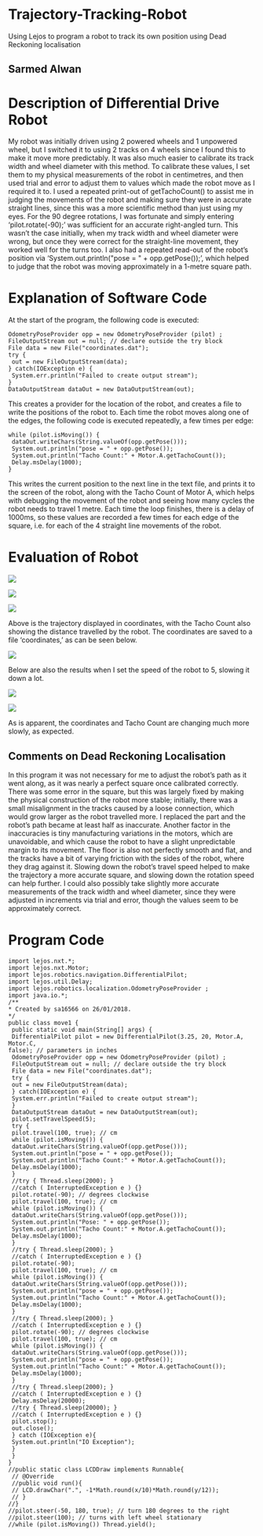 # Trajectory-Tracking-Robot
Using Lejos to program a robot to track its own position using Dead Reckoning localisation

## Sarmed Alwan

# Description of Differential Drive Robot

My robot was initially driven using 2 powered wheels and 1 unpowered
wheel, but I switched it to using 2 tracks on 4 wheels since I found this to
make it move more predictably. It was also much easier to calibrate its
track width and wheel diameter with this method. To calibrate these values,
I set them to my physical measurements of the robot in centimetres, and
then used trial and error to adjust them to values which made the robot
move as I required it to. I used a repeated print-out of getTachoCount() to
assist me in judging the movements of the robot and making sure they
were in accurate straight lines, since this was a more scientific method than
just using my eyes. For the 90 degree rotations, I was fortunate and simply
entering ‘pilot.rotate(-90);’ was sufficient for an accurate right-angled turn.
This wasn’t the case initially, when my track width and wheel diameter were
wrong, but once they were correct for the straight-line movement, they
worked well for the turns too. I also had a repeated read-out of the robot’s
position via ‘System.out.println("pose = " + opp.getPose());’, which helped
to judge that the robot was moving approximately in a 1-metre square path.

# Explanation of Software Code

At the start of the program, the following code is executed:

```
OdometryPoseProvider opp = new OdometryPoseProvider (pilot) ;
FileOutputStream out = null; // declare outside the try block
File data = new File("coordinates.dat");
try {
 out = new FileOutputStream(data);
} catch(IOException e) {
 System.err.println("Failed to create output stream");
}
DataOutputStream dataOut = new DataOutputStream(out);
```

This creates a provider for the location of the robot, and creates a file to
write the positions of the robot to.
Each time the robot moves along one of the edges, the following code is
executed repeatedly, a few times per edge:

```
while (pilot.isMoving()) {
 dataOut.writeChars(String.valueOf(opp.getPose()));
 System.out.println("pose = " + opp.getPose());
 System.out.println("Tacho Count:" + Motor.A.getTachoCount());
 Delay.msDelay(1000);
}
```

This writes the current position to the next line in the text file, and prints it to
the screen of the robot, along with the Tacho Count of Motor A, which helps
with debugging the movement of the robot and seeing how many cycles the
robot needs to travel 1 metre. Each time the loop finishes, there is a delay
of 1000ms, so these values are recorded a few times for each edge of the
square, i.e. for each of the 4 straight line movements of the robot.

# Evaluation of Robot

![](readmeImages/roboticsPic1.png)

![](readmeImages/roboticspic2.png)

![](readmeImages/roboticsPic3.png)

Above is the trajectory displayed in coordinates, with the Tacho Count also
showing the distance travelled by the robot. The coordinates are saved to a
file ‘coordinates,’ as can be seen below.

![](readmeImages/roboticsPic4.png)

Below are also the results when I set the speed of the robot to 5, slowing it
down a lot.

![](readmeImages/roboticsPic5.png)

![](readmeImages/roboticsPic6.png)

As is apparent, the coordinates and Tacho Count are changing much more
slowly, as expected.

## Comments on Dead Reckoning Localisation

In this program it was not necessary for me to adjust the robot’s path as it
went along, as it was nearly a perfect square once calibrated correctly.
There was some error in the square, but this was largely fixed by making
the physical construction of the robot more stable; initially, there was a
small misalignment in the tracks caused by a loose connection, which
would grow larger as the robot travelled more. I replaced the part and the
robot’s path became at least half as inaccurate. Another factor in the
inaccuracies is tiny manufacturing variations in the motors, which are
unavoidable, and which cause the robot to have a slight unpredictable
margin to its movement. The floor is also not perfectly smooth and flat, and
the tracks have a bit of varying friction with the sides of the robot, where
they drag against it. Slowing down the robot’s travel speed helped to make
the trajectory a more accurate square, and slowing down the rotation speed
can help further. I could also possibly take slightly more accurate
measurements of the track width and wheel diameter, since they were
adjusted in increments via trial and error, though the values seem to be
approximately correct.

# Program Code

```
import lejos.nxt.*;
import lejos.nxt.Motor;
import lejos.robotics.navigation.DifferentialPilot;
import lejos.util.Delay;
import lejos.robotics.localization.OdometryPoseProvider ;
import java.io.*;
/**
* Created by sa16566 on 26/01/2018.
*/
public class move1 {
 public static void main(String[] args) {
 DifferentialPilot pilot = new DifferentialPilot(3.25, 20, Motor.A, Motor.C,
false); // parameters in inches
 OdometryPoseProvider opp = new OdometryPoseProvider (pilot) ;
 FileOutputStream out = null; // declare outside the try block
 File data = new File("coordinates.dat");
 try {
 out = new FileOutputStream(data);
 } catch(IOException e) {
 System.err.println("Failed to create output stream");
 }
 DataOutputStream dataOut = new DataOutputStream(out);
 pilot.setTravelSpeed(5);
 try {
 pilot.travel(100, true); // cm
 while (pilot.isMoving()) {
 dataOut.writeChars(String.valueOf(opp.getPose()));
 System.out.println("pose = " + opp.getPose());
 System.out.println("Tacho Count:" + Motor.A.getTachoCount());
 Delay.msDelay(1000);
 }
 //try { Thread.sleep(2000); }
 //catch ( InterruptedException e ) {}
 pilot.rotate(-90); // degrees clockwise
 pilot.travel(100, true); // cm
 while (pilot.isMoving()) {
 dataOut.writeChars(String.valueOf(opp.getPose()));
 System.out.println("Pose: " + opp.getPose());
 System.out.println("Tacho Count:" + Motor.A.getTachoCount());
 Delay.msDelay(1000);
 }
 //try { Thread.sleep(2000); }
 //catch ( InterruptedException e ) {}
 pilot.rotate(-90);
 pilot.travel(100, true); // cm
 while (pilot.isMoving()) {
 dataOut.writeChars(String.valueOf(opp.getPose()));
 System.out.println("pose = " + opp.getPose());
 System.out.println("Tacho Count:" + Motor.A.getTachoCount());
 Delay.msDelay(1000);
 }
 //try { Thread.sleep(2000); }
 //catch ( InterruptedException e ) {}
 pilot.rotate(-90); // degrees clockwise
 pilot.travel(100, true); // cm
 while (pilot.isMoving()) {
 dataOut.writeChars(String.valueOf(opp.getPose()));
 System.out.println("pose = " + opp.getPose());
 System.out.println("Tacho Count:" + Motor.A.getTachoCount());
 Delay.msDelay(1000);
 }
 //try { Thread.sleep(2000); }
 //catch ( InterruptedException e ) {}
 Delay.msDelay(20000);
 //try { Thread.sleep(20000); }
 //catch ( InterruptedException e ) {}
 pilot.stop();
 out.close();
 } catch (IOException e){
 System.out.println("IO Exception");
 }
 }
}
//public static class LCDDraw implements Runnable{
 // @Override
 //public void run(){
 // LCD.drawChar(".", -1*Math.round(x/10)*Math.round(y/12));
 // }
//}
//pilot.steer(-50, 180, true); // turn 180 degrees to the right
//pilot.steer(100); // turns with left wheel stationary
//while (pilot.isMoving()) Thread.yield();
```

